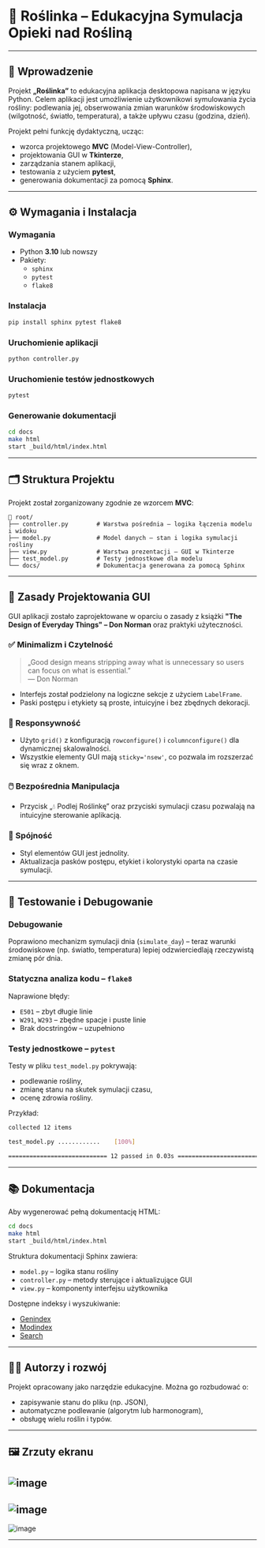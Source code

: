 # 🌿 Roślinka – Edukacyjna Symulacja Opieki nad Rośliną

---

## 📌 Wprowadzenie

Projekt **„Roślinka”** to edukacyjna aplikacja desktopowa napisana w języku Python. Celem aplikacji jest umożliwienie użytkownikowi symulowania życia rośliny: podlewania jej, obserwowania zmian warunków środowiskowych (wilgotność, światło, temperatura), a także upływu czasu (godzina, dzień).

Projekt pełni funkcję dydaktyczną, ucząc:

- wzorca projektowego **MVC** (Model-View-Controller),
- projektowania GUI w **Tkinterze**,
- zarządzania stanem aplikacji,
- testowania z użyciem **pytest**,
- generowania dokumentacji za pomocą **Sphinx**.

---

## ⚙️ Wymagania i Instalacja

### Wymagania

- Python **3.10** lub nowszy
- Pakiety:
  - `sphinx`
  - `pytest`
  - `flake8`

### Instalacja

```bash
pip install sphinx pytest flake8
```

### Uruchomienie aplikacji

```bash
python controller.py
```

### Uruchomienie testów jednostkowych

```bash
pytest
```

### Generowanie dokumentacji

```bash
cd docs
make html
start _build/html/index.html
```

---

## 🗂️ Struktura Projektu

Projekt został zorganizowany zgodnie ze wzorcem **MVC**:

```
📁 root/
├── controller.py        # Warstwa pośrednia – logika łączenia modelu i widoku
├── model.py             # Model danych – stan i logika symulacji rośliny
├── view.py              # Warstwa prezentacji – GUI w Tkinterze
├── test_model.py        # Testy jednostkowe dla modelu
└── docs/                # Dokumentacja generowana za pomocą Sphinx
```

---

## 🧠 Zasady Projektowania GUI

GUI aplikacji zostało zaprojektowane w oparciu o zasady z książki **"The Design of Everyday Things" – Don Norman** oraz praktyki użyteczności.

### ✅ Minimalizm i Czytelność

> „Good design means stripping away what is unnecessary so users can focus on what is essential.”  
> — Don Norman

- Interfejs został podzielony na logiczne sekcje z użyciem `LabelFrame`.
- Paski postępu i etykiety są proste, intuicyjne i bez zbędnych dekoracji.

### 📐 Responsywność

- Użyto `grid()` z konfiguracją `rowconfigure()` i `columnconfigure()` dla dynamicznej skalowalności.
- Wszystkie elementy GUI mają `sticky='nsew'`, co pozwala im rozszerzać się wraz z oknem.

### 🖱️ Bezpośrednia Manipulacja

- Przycisk „💧 Podlej Roślinkę” oraz przyciski symulacji czasu pozwalają na intuicyjne sterowanie aplikacją.

### 🔁 Spójność

- Styl elementów GUI jest jednolity.
- Aktualizacja pasków postępu, etykiet i kolorystyki oparta na czasie symulacji.

---

## 🧪 Testowanie i Debugowanie

### Debugowanie

Poprawiono mechanizm symulacji dnia (`simulate_day`) – teraz warunki środowiskowe (np. światło, temperatura) lepiej odzwierciedlają rzeczywistą zmianę pór dnia.

### Statyczna analiza kodu – `flake8`

Naprawione błędy:

- `E501` – zbyt długie linie
- `W291`, `W293` – zbędne spacje i puste linie
- Brak docstringów – uzupełniono

### Testy jednostkowe – `pytest`

Testy w pliku `test_model.py` pokrywają:

- podlewanie rośliny,
- zmianę stanu na skutek symulacji czasu,
- ocenę zdrowia rośliny.

Przykład:

```bash
collected 12 items

test_model.py ............    [100%]

============================ 12 passed in 0.03s =============================
```

---

## 📚 Dokumentacja

Aby wygenerować pełną dokumentację HTML:

```bash
cd docs
make html
start _build/html/index.html
```

Struktura dokumentacji Sphinx zawiera:

- `model.py` – logika stanu rośliny
- `controller.py` – metody sterujące i aktualizujące GUI
- `view.py` – komponenty interfejsu użytkownika

Dostępne indeksy i wyszukiwanie:

- [Genindex](#)
- [Modindex](#)
- [Search](#)

---

## 👨‍💻 Autorzy i rozwój

Projekt opracowany jako narzędzie edukacyjne. Można go rozbudować o:

- zapisywanie stanu do pliku (np. JSON),
- automatyczne podlewanie (algorytm lub harmonogram),
- obsługę wielu roślin i typów.

---

## 🖼️ Zrzuty ekranu 

![image](https://github.com/user-attachments/assets/0dbdc015-05c3-4be9-93c9-9dbee31623b9)
---
![image](https://github.com/user-attachments/assets/e03e745f-a019-49f1-8385-4c8b4be83c52)
---
![image](https://github.com/user-attachments/assets/6aec41c1-767f-4609-8033-ca9cbc35689f)


---
